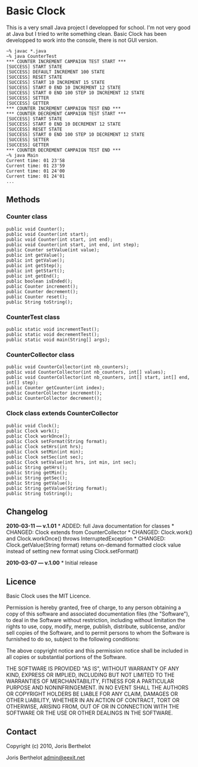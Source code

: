 # Basic Clock

This is a very small Java project I developped for school. I'm not very good at Java but I tried to write something clean.
Basic Clock has been developped to work into the console, there is not GUI version.

    ~% javac *.java
    ~% java CounterTest
    *** COUNTER INCREMENT CAMPAIGN TEST START ***
    [SUCCESS] START STATE
    [SUCCESS] DEFAULT INCREMENT 100 STATE
    [SUCCESS] RESET STATE
    [SUCCESS] START 10 INCREMENT 15 STATE
    [SUCCESS] START 0 END 10 INCREMENT 12 STATE
    [SUCCESS] START 0 END 100 STEP 10 INCREMENT 12 STATE
    [SUCCESS] SETTER
    [SUCCESS] GETTER
    *** COUNTER INCREMENT CAMPAIGN TEST END ***
    *** COUNTER DECREMENT CAMPAIGN TEST START ***
    [SUCCESS] START STATE
    [SUCCESS] START 0 END 10 DECREMENT 12 STATE
    [SUCCESS] RESET STATE
    [SUCCESS] START 0 END 100 STEP 10 DECREMENT 12 STATE
    [SUCCESS] SETTER
    [SUCCESS] GETTER
    *** COUNTER DECREMENT CAMPAIGN TEST END ***
    ~% java Main
    Current time: 01 23'58
    Current time: 01 23'59
    Current time: 01 24'00
    Current time: 01 24'01
    ...

## Methods

### Counter class

    public void Counter();
    public void Counter(int start);
    public void Counter(int start, int end);
    public void Counter(int start, int end, int step);
    public Counter setValue(int value);
    public int getValue();
    public int getValue();
    public int getStep();
    public int getStart();
    public int getEnd();
    public boolean isEnded();
    public Counter increment();
    public Counter decrement();
    public Counter reset();
    public String toString();

### CounterTest class

    public static void incrementTest();
    public static void decrementTest();
    public static void main(String[] args);

### CounterCollector class

    public void CounterCollector(int nb_counters);
    public void CounterCollector(int nb_counters, int[] values);
    public void CounterCollector(int nb_counters, int[] start, int[] end, int[] step);
    public Counter getCounter(int index);
    public CounterCollector increment();
    public CounterCollector decrement();

### Clock class extends CounterCollector

    public void Clock();
    public Clock work();
    public Clock workOnce();
    public Clock setFormat(String format);
    public Clock setHrs(int hrs);
    public Clock setMin(int min);
    public Clock setSec(int sec);
    public Clock setValue(int hrs, int min, int sec);
    public String getHrs();
    public String getMin();
    public String getSec();
    public String getValue();
    public String getValue(String format);
    public String toString();

## Changelog

**2010-03-11 — v.1.01**
    * ADDED: full Java documentation for classes
    * CHANGED: Clock extends from CounterCollector
    * CHANGED: Clock.work() and Clock.workOnce() throws InterruptedException
    * CHANGED: Clock.getValue(String format) retuns on-demand formatted clock value instead of setting new format using Clock.setFormat()

**2010-03-07 — v.1.00**
    * Initial release

## Licence

Basic Clock uses the MIT Licence.

Permission is hereby granted, free of charge, to any person obtaining a copy of this software and associated documentation files (the "Software"), to deal in the Software without restriction, including without limitation the rights to use, copy, modify, merge, publish, distribute, sublicense, and/or sell copies of the Software, and to permit persons to whom the Software is furnished to do so, subject to the following conditions:

The above copyright notice and this permission notice shall be included in all copies or substantial portions of the Software.

THE SOFTWARE IS PROVIDED "AS IS", WITHOUT WARRANTY OF ANY KIND, EXPRESS OR IMPLIED, INCLUDING BUT NOT LIMITED TO THE WARRANTIES OF MERCHANTABILITY, FITNESS FOR A PARTICULAR PURPOSE AND NONINFRINGEMENT. IN NO EVENT SHALL THE AUTHORS OR COPYRIGHT HOLDERS BE LIABLE FOR ANY CLAIM, DAMAGES OR OTHER LIABILITY, WHETHER IN AN ACTION OF CONTRACT, TORT OR OTHERWISE, ARISING FROM, OUT OF OR IN CONNECTION WITH THE SOFTWARE OR THE USE OR OTHER DEALINGS IN THE SOFTWARE.

## Contact

Copyright (c) 2010, Joris Berthelot

Joris Berthelot <admin@eexit.net>